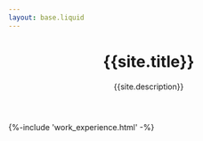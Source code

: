 ```yaml
---
layout: base.liquid
---
```


<header>
<h1 id="name">{{site.title}}</h1>
<p id="summary">{{site.description}}</p>
</header>

{%-include 'work_experience.html' -%}

